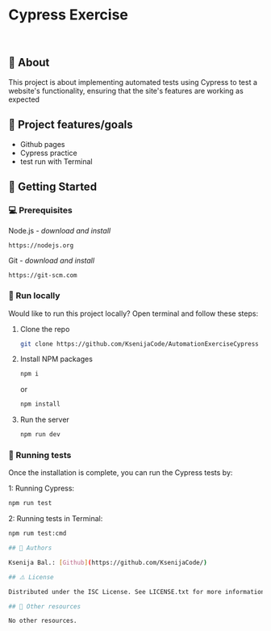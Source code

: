 # Cypress Exercise

<br>

## 🌟 About

This project is about implementing automated tests using Cypress to test a website's functionality, ensuring that the site's features are working as expected

## 🎯 Project features/goals

- Github pages
- Cypress practice
- test run with Terminal

## 🧰 Getting Started

### 💻 Prerequisites

Node.js - _download and install_

```
https://nodejs.org
```

Git - _download and install_

```
https://git-scm.com
```

### 🏃 Run locally

Would like to run this project locally? Open terminal and follow these steps:

1. Clone the repo
   ```sh
   git clone https://github.com/KsenijaCode/AutomationExerciseCypress
   ```
2. Install NPM packages
   ```sh
   npm i
   ```
   or
   ```sh
   npm install
   ```
3. Run the server
   ```sh
   npm run dev
   ```

### 🧪 Running tests

Once the installation is complete, you can run the Cypress tests by:

1: Running Cypress:

```sh
npm run test
```

2: Running tests in Terminal:

```sh
npm rum test:cmd

## 🎅 Authors

Ksenija Bal.: [Github](https://github.com/KsenijaCode/)

## ⚠️ License

Distributed under the ISC License. See LICENSE.txt for more information.

## 🔗 Other resources

No other resources.
```
